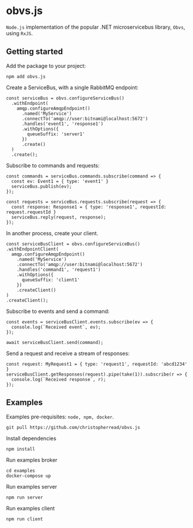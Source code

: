 # obvs.js
`Node.js` implementation of the popular .NET microservicebus library, `Obvs`, using `RxJS`.

## Getting started
Add the package to your project:
```
npm add obvs.js
```

Create a ServiceBus, with a single RabbitMQ endpoint:
```
const serviceBus = obvs.configureServiceBus()
  .withEndpoint(
    amqp.configureAmqpEndpoint()
      .named('MyService')
      .connectTo('amqp://user:bitnami@localhost:5672')
      .handles('event1', 'response1')
      .withOptions({
        queueSuffix: 'server1'
      })
      .create()
  )
  .create();
```

Subscribe to commands and requests:
```
const commands = serviceBus.commands.subscribe(command => {
  const ev: Event1 = { type: 'event1' }
  serviceBus.publish(ev);
});

const requests = serviceBus.requests.subscribe(request => {
  const response: Response1 = { type: 'response1', requestId: request.requestId }
  serviceBus.reply(request, response);
});
```

In another process, create your client.
```
const serviceBusClient = obvs.configureServiceBus()
.withEndpointClient(
  amqp.configureAmqpEndpoint()
    .named('MyService')
    .connectTo('amqp://user:bitnami@localhost:5672')
    .handles('command1', 'request1')
    .withOptions({
      queueSuffix: 'client1'
    })
    .createClient()
)
.createClient();
```

Subscribe to events and send a command:
```
const events = serviceBusClient.events.subscribe(ev => {
  console.log(`Received event`, ev);
});

await serviceBusClient.send(command);
```

Send a request and receive a stream of responses:
```
const request: MyRequest1 = { type: 'request1', requestId: 'abcd1234' }
serviceBusClient.getResponses(request).pipe(take(1)).subscribe(r => {
  console.log(`Received response`, r);
});
```

## Examples
Examples pre-requisites: `node, npm, docker`.

```
git pull https://github.com/christopherread/obvs.js
```

Install dependencies
```
npm install
```

Run examples broker
```
cd examples
docker-compose up
```

Run examples server
```
npm run server
```

Run examples client
```
npm run client
```




